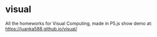 # visual
All the homeworks for Visual Computing, made in P5.js 
show demo at: https://juanka588.github.io/visual/
